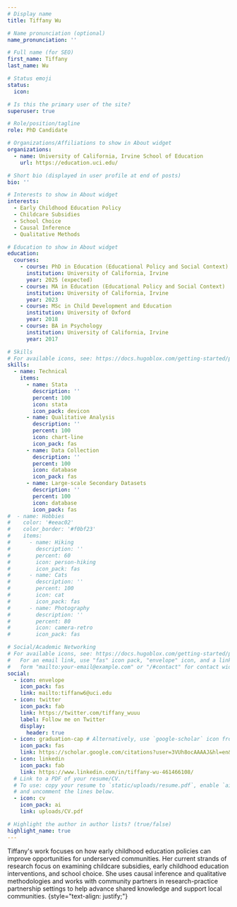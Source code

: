 ```yaml
---
# Display name
title: Tiffany Wu

# Name pronunciation (optional)
name_pronunciation: ''

# Full name (for SEO)
first_name: Tiffany
last_name: Wu

# Status emoji
status:
  icon: 

# Is this the primary user of the site?
superuser: true

# Role/position/tagline
role: PhD Candidate

# Organizations/Affiliations to show in About widget
organizations:
  - name: University of California, Irvine School of Education
    url: https://education.uci.edu/

# Short bio (displayed in user profile at end of posts)
bio: ''

# Interests to show in About widget
interests:
  - Early Childhood Education Policy
  - Childcare Subsidies
  - School Choice
  - Causal Inference
  - Qualitative Methods

# Education to show in About widget
education:
  courses:
    - course: PhD in Education (Educational Policy and Social Context)
      institution: University of California, Irvine
      year: 2025 (expected)
    - course: MA in Education (Educational Policy and Social Context)
      institution: University of California, Irvine
      year: 2023
    - course: MSc in Child Development and Education
      institution: University of Oxford
      year: 2018
    - course: BA in Psychology
      institution: University of California, Irvine
      year: 2017

# Skills
# For available icons, see: https://docs.hugoblox.com/getting-started/page-builder/#icons
skills:
  - name: Technical
    items:
      - name: Stata
        description: ''
        percent: 100
        icon: stata
        icon_pack: devicon
      - name: Qualitative Analysis
        description: ''
        percent: 100
        icon: chart-line
        icon_pack: fas
      - name: Data Collection
        description: ''
        percent: 100
        icon: database
        icon_pack: fas
      - name: Large-scale Secondary Datasets
        description: ''
        percent: 100
        icon: database
        icon_pack: fas
#  - name: Hobbies
#    color: '#eeac02'
#    color_border: '#f0bf23'
#    items:
#      - name: Hiking
#        description: ''
#        percent: 60
#        icon: person-hiking
#        icon_pack: fas
#      - name: Cats
#        description: ''
#        percent: 100
#        icon: cat
#        icon_pack: fas
#      - name: Photography
#        description: ''
#        percent: 80
#        icon: camera-retro
#        icon_pack: fas

# Social/Academic Networking
# For available icons, see: https://docs.hugoblox.com/getting-started/page-builder/#icons
#   For an email link, use "fas" icon pack, "envelope" icon, and a link in the
#   form "mailto:your-email@example.com" or "/#contact" for contact widget.
social:
  - icon: envelope
    icon_pack: fas
    link: mailto:tiffanw6@uci.edu
  - icon: twitter
    icon_pack: fab
    link: https://twitter.com/tiffany_wuuu
    label: Follow me on Twitter
    display:
      header: true
  - icon: graduation-cap # Alternatively, use `google-scholar` icon from `ai` icon pack
    icon_pack: fas
    link: https://scholar.google.com/citations?user=3VUh8ocAAAAJ&hl=en&authuser=1
  - icon: linkedin
    icon_pack: fab
    link: https://www.linkedin.com/in/tiffany-wu-461466108/
  # Link to a PDF of your resume/CV.
  # To use: copy your resume to `static/uploads/resume.pdf`, enable `ai` icons in `params.yaml`,
  # and uncomment the lines below.
  - icon: cv
    icon_pack: ai
    link: uploads/CV.pdf

# Highlight the author in author lists? (true/false)
highlight_name: true
---
```


Tiffany's work focuses on how early childhood education policies can improve opportunities for underserved communities. Her current strands of research focus on examining childcare subsidies, early childhood education interventions, and school choice. She uses causal inference and qualitative methodologies and works with community partners in research-practice partnership settings to help advance shared knowledge and support local communities.
{style="text-align: justify;"}
